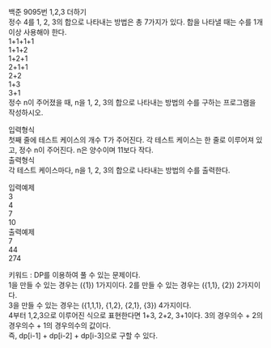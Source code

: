백준 9095번 1,2,3 더하기  
정수 4를 1, 2, 3의 합으로 나타내는 방법은 총 7가지가 있다. 합을 나타낼 때는 수를 1개 이상 사용해야 한다.  
1+1+1+1  
1+1+2  
1+2+1  
2+1+1  
2+2  
1+3  
3+1  
정수 n이 주어졌을 때, n을 1, 2, 3의 합으로 나타내는 방법의 수를 구하는 프로그램을 작성하시오.  

입력형식  
첫째 줄에 테스트 케이스의 개수 T가 주어진다. 각 테스트 케이스는 한 줄로 이루어져 있고, 정수 n이 주어진다. n은 양수이며 11보다 작다.  
출력형식  
각 테스트 케이스마다, n을 1, 2, 3의 합으로 나타내는 방법의 수를 출력한다.  

입력예제  
3  
4  
7  
10  
출력예제  
7  
44  
274  

키워드 : DP를 이용하여 풀 수 있는 문제이다.  
1을 만들 수 있는 경우는 ({1}) 1가지이다. 2를 만들 수 있는 경우는 ({1,1}, {2}) 2가지이다.  
3을 만들 수 있는 경우는 ({1,1,1}, {1,2}, {2,1}, {3}) 4가지이다.  
4부터 1,2,3으로 이루어진 식으로 표현한다면 1+3, 2+2, 3+1이다. 3의 경우의수 + 2의 경우의수 + 1의 경우의수의 값이다.  
즉, dp[i-1] + dp[i-2] + dp[i-3]으로 구할 수 있다.